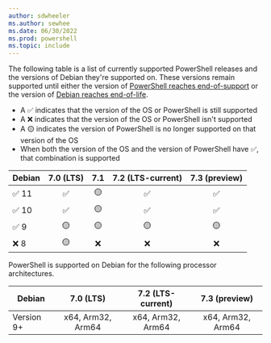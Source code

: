 ```yaml
---
author: sdwheeler
ms.author: sewhee
ms.date: 06/30/2022
ms.prod: powershell
ms.topic: include
---
```

The following table is a list of currently supported PowerShell releases and the versions of Debian
they're supported on. These versions remain supported until either the version of
[PowerShell reaches end-of-support][lifecycle] or the version of
[Debian reaches end-of-life][eol-debian].

- A &#x2705; indicates that the version of the OS or PowerShell is still supported
- A &#x274c; indicates that the version of the OS or PowerShell isn't supported
- A &#x1f7e1; indicates the version of PowerShell is no longer supported on that version of the OS
- When both the version of the OS and the version of PowerShell have &#x2705;, that combination is
  supported

|   Debian    | 7.0 (LTS) |    7.1    | 7.2 (LTS-current) | 7.3 (preview) |
| ----------- | :-------: | :-------: | :---------------: | :-----------: |
| &#x2705; 11 | &#x2705;  | &#x1f7e1; |     &#x2705;      |   &#x2705;    |
| &#x2705; 10 | &#x2705;  | &#x1f7e1; |     &#x2705;      |   &#x2705;    |
| &#x2705; 9  | &#x1f7e1; | &#x1f7e1; |     &#x1f7e1;     |   &#x1f7e1;   |
| &#x274c; 8  | &#x1f7e1; | &#x274c;  |     &#x274c;      |   &#x274c;    |

PowerShell is supported on Debian for the following processor architectures.

|   Debian   |     7.0 (LTS)     | 7.2 (LTS-current) |   7.3 (preview)   |
| ---------- | :---------------: | :---------------: | :---------------: |
| Version 9+ | x64, Arm32, Arm64 | x64, Arm32, Arm64 | x64, Arm32, Arm64 |

[lifecycle]: /powershell/scripting/install/powershell-support-lifecycle
[eol-debian]: https://wiki.debian.org/DebianReleases
